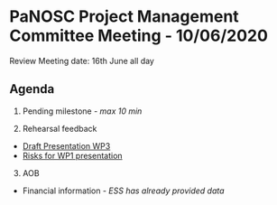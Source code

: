 PaNOSC Project Management Committee Meeting - 10/06/2020 
========================================================

Review Meeting date: 16th June all day

Agenda
------	

1. Pending milestone *- max 10 min*

2. Rehearsal feedback
*  [Draft Presentation WP3](https://drive.google.com/file/d/1qvOOVuxCfUs54vuNIZ6aU90nSGncc_WI/view?usp=sharing)
*  [Risks for WP1 presentation](https://github.com/panosc-eu/panosc/raw/master/Work%20Packages/WP1%20Management/Other/PaNOSC_WP1_ReviewMeeting_v2.pptx)

3. AOB
* Financial information - *ESS has already provided data*
